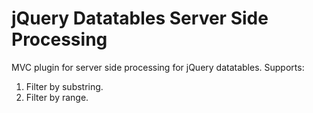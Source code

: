 # jQuery Datatables Server Side Processing
MVC plugin for server side processing for jQuery datatables.
Supports:
1. Filter by substring.
2. Filter by range.
